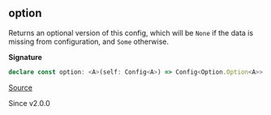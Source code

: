 ## option

Returns an optional version of this config, which will be `None` if the
data is missing from configuration, and `Some` otherwise.

**Signature**

```ts
declare const option: <A>(self: Config<A>) => Config<Option.Option<A>>
```

[Source](https://github.com/Effect-TS/effect/tree/main/packages/effect/src/Config.ts#L320)

Since v2.0.0